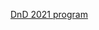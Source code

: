 [DnD 2021 program](http://boonhankoh.github.io/bhk-econ/dndworkshop2021/DnD%202021%20program-v2.pdf)
